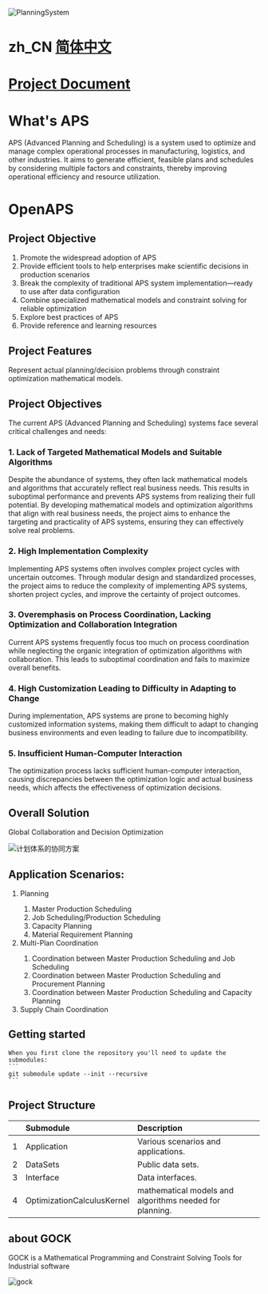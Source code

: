 
![PlanningSystem](Docs/images/planning_system.png)

# zh_CN [简体中文](README.md)
# [Project Document](Docs/OpenAPS.pdf)

# What's APS
APS (Advanced Planning and Scheduling) is a system used to optimize and manage complex operational processes in manufacturing, logistics, and other industries. It aims to generate efficient, feasible plans and schedules by considering multiple factors and constraints, thereby improving operational efficiency and resource utilization.

# OpenAPS

## Project Objective

<ol>
    <li>Promote the widespread adoption of APS</li>
    <li>Provide efficient tools to help enterprises make scientific decisions in production scenarios</li>
    <li>Break the complexity of traditional APS system implementation—ready to use after data configuration</li>
    <li>Combine specialized mathematical models and constraint solving for reliable optimization</li> <li>Explore best practices of APS</li>
    <li>Provide reference and learning resources</li>
</ol>

## Project Features
Represent actual planning/decision problems through constraint optimization mathematical models.

## Project Objectives
The current APS (Advanced Planning and Scheduling) systems face several critical challenges and needs:

### 1. Lack of Targeted Mathematical Models and Suitable Algorithms
Despite the abundance of systems, they often lack mathematical models and algorithms that accurately reflect real business needs. This results in suboptimal performance and prevents APS systems from realizing their full potential. By developing mathematical models and optimization algorithms that align with real business needs, the project aims to enhance the targeting and practicality of APS systems, ensuring they can effectively solve real problems.

### 2. High Implementation Complexity
Implementing APS systems often involves complex project cycles with uncertain outcomes. Through modular design and standardized processes, the project aims to reduce the complexity of implementing APS systems, shorten project cycles, and improve the certainty of project outcomes.

### 3. Overemphasis on Process Coordination, Lacking Optimization and Collaboration Integration
Current APS systems frequently focus too much on process coordination while neglecting the organic integration of optimization algorithms with collaboration. This leads to suboptimal coordination and fails to maximize overall benefits.

### 4. High Customization Leading to Difficulty in Adapting to Change
During implementation, APS systems are prone to becoming highly customized information systems, making them difficult to adapt to changing business environments and even leading to failure due to incompatibility.

### 5. Insufficient Human-Computer Interaction
The optimization process lacks sufficient human-computer interaction, causing discrepancies between the optimization logic and actual business needs, which affects the effectiveness of optimization decisions.

## Overall Solution
Global Collaboration and Decision Optimization

![计划体系的协同方案](Docs/images/collaboration_approach.png)

## Application Scenarios:
<ol>
    <li>Planning</li>
    <ol>
        <li>Master Production Scheduling</li>
        <li>Job Scheduling/Production Scheduling</li>
        <li>Capacity Planning</li>
        <li>Material Requirement Planning</li>
    </ol>
    <li>Multi-Plan Coordination</li>
    <ol>
        <li>Coordination between Master Production Scheduling and Job Scheduling</li>
        <li>Coordination between Master Production Scheduling and Procurement Planning</li>
        <li>Coordination between Master Production Scheduling and Capacity Planning</li>
    </ol>
    <li>Supply Chain Coordination</li>
</ol>

## Getting started
    When you first clone the repository you'll need to update the submodules:
    ```
    git submodule update --init --recursive
    ```
## Project Structure
|   | Submodule                  | Description                                             |
|:--|:---------------------------|:--------------------------------------------------------|
| 1 | Application                | Various scenarios and applications.                     |
| 2 | DataSets                   | Public data sets.                                       |
| 3 | Interface                  | Data interfaces.                                        |
| 4 | OptimizationCalculusKernel | mathematical models and algorithms needed for planning. |

## about GOCK

GOCK is a Mathematical Programming and Constraint Solving Tools for Industrial software

![gock](Docs/images/gock.png)
